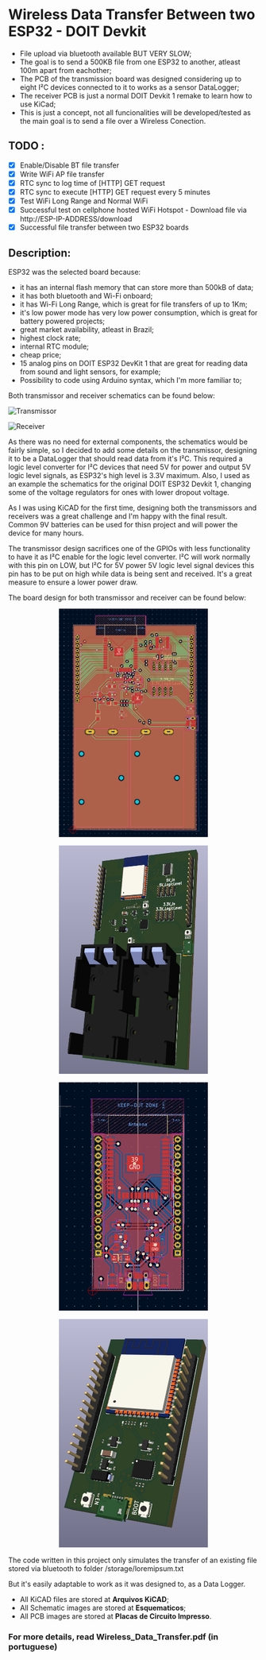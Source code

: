 # Wireless Data Transfer Between two ESP32 - DOIT Devkit

* File upload via bluetooth available BUT VERY SLOW;
* The goal is to send a 500KB file from one ESP32 to another, atleast 100m apart from eachother;
* The PCB of the transmission board was designed considering up to eight I²C devices connected to it to works as a sensor DataLogger;
* The receiver PCB is just a normal DOIT Devkit 1 remake to learn how to use KiCad;
* This is just a concept, not all funcionalities will be developed/tested as the main goal is to send a file over a Wireless Conection.

## TODO : 
 * [x] Enable/Disable BT file transfer
 * [x] Write WiFi AP file transfer
 * [x] RTC sync to log time of [HTTP] GET request
 * [x] RTC sync to execute [HTTP] GET request every 5 minutes
 * [x] Test WiFi Long Range and Normal WiFi
 * [x] Successful test on cellphone hosted WiFi Hotspot - Download file via http://ESP-IP-ADDRESS/download
 * [x] Successful file transfer between two ESP32 boards

## Description:

ESP32 was the selected board because:
* it has an internal flash memory that can store more than 500kB of data;
* it has both bluetooth and Wi-Fi onboard;
* it has Wi-Fi Long Range, which is great for file transfers of up to 1Km;
* it's low power mode has very low power consumption, which is great for battery powered projects;
* great market availability, atleast in Brazil;
* highest clock rate;
* internal RTC module;
* cheap price;
* 15 analog pins on DOIT ESP32 DevKit 1 that are great for reading data from sound and light sensors, for example;
* Possibility to code using Arduino syntax, which I'm more familiar to;

Both transmissor and receiver schematics can be found below:

![Transmissor](https://github.com/ViniBreda/Wireless-Data-Transfer---ESP32/blob/master/Esquematicos/Esquem%C3%A1tico%20do%20Transmissor-1.png)

![Receiver](https://github.com/ViniBreda/Wireless-Data-Transfer---ESP32/raw/master/Esquematicos/Esquem%C3%A1tico%20do%20Receptor-1.png)

As there was no need for external components, the schematics would be fairly simple, so I decided to add some details on the transmissor, designing it to be a DataLogger that should read data from it's I²C. This required a logic level converter for I²C devices that need 5V for power and output 5V logic level signals, as ESP32's high level is 3.3V maximum. Also, I used as an example the schematics for the original DOIT ESP32 Devkit 1, changing some of the voltage regulators for ones with lower dropout voltage.

As I was using KiCAD for the first time, designing both the transmissors and receivers was a great challenge and I'm happy with the final result. Common 9V batteries can be used for thisn project and will power the device for many hours.

The transmissor design sacrifices one of the GPIOs with less functionality to have it as I²C enable for the logic level converter. I²C will work normally with this pin on LOW, but I²C for 5V power 5V logic level signal devices this pin has to be put on high while data is being sent and received. It's a great measure to ensure a lower power draw.

The board design for both transmissor and receiver can be found below:

<p align="center">
  <img width="300" height="460" src="https://github.com/ViniBreda/Wireless-Data-Transfer---ESP32/raw/master/Placas%20de%20Circuito%20Impresso/PCI%20Transmissor.png">
</p>

<p align="center">
  <img width="300" height="460" src="https://github.com/ViniBreda/Wireless-Data-Transfer---ESP32/raw/master/Placas%20de%20Circuito%20Impresso/PCI%20Transmissor-3D.png">
</p>

<p align="center">
  <img width="300" height="460" src="https://github.com/ViniBreda/Wireless-Data-Transfer---ESP32/raw/master/Placas%20de%20Circuito%20Impresso/PCB-Receptor.png">
</p>

<p align="center">
  <img width="300" height="460" src="https://github.com/ViniBreda/Wireless-Data-Transfer---ESP32/raw/master/Placas%20de%20Circuito%20Impresso/PCB-Receptor-3D.png">
</p>

The code written in this project only simulates the transfer of an existing file stored via bluetooth to folder /storage/loremipsum.txt

But it's easily adaptable to work as it was designed to, as a Data Logger.

* All KiCAD files are stored at **Arquivos KiCAD**;
* All Schematic images are stored at **Esquematicos**;
* All PCB images are stored at **Placas de Circuito Impresso**.

### For more details, read Wireless_Data_Transfer.pdf (in portuguese)